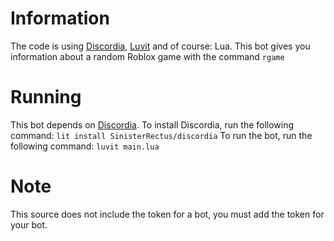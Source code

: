 # Information
The code is using [Discordia](https://github.com/SinisterRectus/Discordia/), [Luvit](https://luvit.io/) and of course: Lua.
This bot gives you information about a random Roblox game with the command `rgame`

# Running
This bot depends on [Discordia](https://github.com/SinisterRectus/Discordia/).
To install Discordia, run the following command: `lit install SinisterRectus/discordia`
To run the bot, run the following command: `luvit main.lua`

# Note
This source does not include the token for a bot, you must add the token for your bot.
